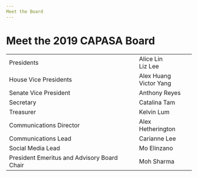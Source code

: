 ```yaml
---
Meet the Board
---
```


# Meet the 2019 CAPASA Board

<table>
  <tr>
    <td>Presidents</td>
    <td>Alice Lin <br> Liz Lee </td>
  </tr>
  <tr>
    <td>House Vice Presidents</td>
    <td>Alex Huang <br> Victor Yang</td>
  </tr>
  <tr>
    <td>Senate Vice President</td>
    <td>Anthony Reyes</td>
  </tr>
  <tr>
    <td>Secretary</td>
    <td>Catalina Tam</td>
  </tr>
  <tr>
    <td>Treasurer</td>
    <td>Kelvin Lum</td>
  </tr>
  <tr>
    <td>Communications Director</td>
    <td>Alex Hetherington</td>
  </tr>
  <tr>
    <td>Communications Lead</td>
    <td>Carianne Lee</td>
  </tr>
  <tr>
    <td>Social Media Lead</td>
    <td>Mo Elinzano</td>
  </tr>
  <tr>
    <td>President Emeritus and Advisory Board Chair</td>
    <td>Moh Sharma</td>
  </tr>
</table>
